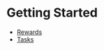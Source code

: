 # Getting Started

* [Rewards](https://github.com/antiriby/AMTV/blob/main/Rewards.md)
* [Tasks](https://github.com/antiriby/AMTV/blob/main/Tasks.md)
